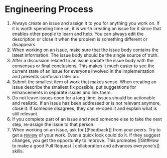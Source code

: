 # Engineering Process

1. Always create an issue and assign it to you for anything you work on. If it is worth spending time on, it is worth creating an issue for it since that enables other people to learn and help. You can always edit the description or close it when the problem is something different or disappears.
2. When working on an issue, make sure that the issue body contains the latest information. The issue body should be the single source of truth.
3. After a discussion related to an issue update the issue body with the consensus or final conclusions. This makes it much easier to see the current state of an issue for everyone involved in the implementation and prevents confusion later on.
4. Submit the smallest item of work that makes sense. When creating an issue describe the smallest fix possible, put suggestions for enhancements in separate issues and link them.
5. Do not leave issues open for a long time, issues should be actionable and realistic. If an issue has been addressed or is not relevant anymore, close it. If someone disagrees, they can re-open it and explain what is still relevant.
6. If you complete part of an issue and need someone else to take the next step, re-assign the issue to that person.
7. When working on an issue, ask for [[Feedback]] from your peers. Try to get a [review](https://github.com/thoughtbot/guides/tree/master/code-review) of your work. Even a quick look could do it. If they suggest changes, you get the opportunity to improve. This promotes [[Git#How to make a good Pull Request |  collaboration and advances everyone's]] skills.
